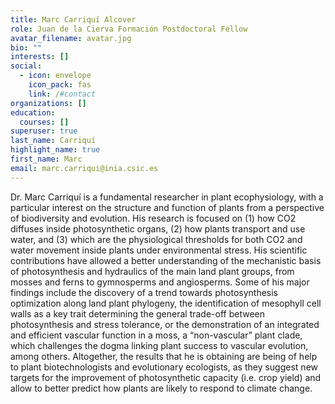 ```yaml
---
title: Marc Carriquí Alcover
role: Juan de la Cierva Formación Postdoctoral Fellow
avatar_filename: avatar.jpg
bio: ""
interests: []
social:
  - icon: envelope
    icon_pack: fas
    link: /#contact
organizations: []
education:
  courses: []
superuser: true
last_name: Carriquí
highlight_name: true
first_name: Marc
email: marc.carriqui@inia.csic.es
---
```

Dr. Marc Carriquí is a fundamental researcher in plant ecophysiology, with a particular interest on the structure and function of plants from a perspective of biodiversity and evolution. His research is focused on (1) how CO2 diffuses inside photosynthetic organs, (2) how plants transport and use water, and (3) which are the physiological thresholds for both CO2 and water movement inside plants under environmental stress. His scientific contributions have allowed a better understanding of the mechanistic basis of photosynthesis and hydraulics of the main land plant groups, from mosses and ferns to gymnosperms and angiosperms. Some of his major findings include the discovery of a trend towards photosynthesis optimization along land plant phylogeny, the identification of mesophyll cell walls as a key trait determining the general trade-off between photosynthesis and stress tolerance, or the demonstration of an integrated and efficient vascular function in a moss, a “non-vascular” plant clade, which challenges the dogma linking plant success to vascular evolution, among others. Altogether, the results that he is obtaining are being of help to plant biotechnologists and evolutionary ecologists, as they suggest new targets for the improvement of photosynthetic capacity (i.e. crop yield) and allow to better predict how plants are likely to respond to climate change.